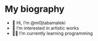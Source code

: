 # My biography
- 👋 Hi, I’m @m0jtabamaleki
- 🖤 I’m interested in artistic works
- 👨‍💻 I’m currently learning programming

<!---
m0jtabamaleki/m0jtabamaleki is a ✨ special ✨ repository because its `README.md` (this file) appears on your GitHub profile.
You can click the Preview link to take a look at your changes.
--->
